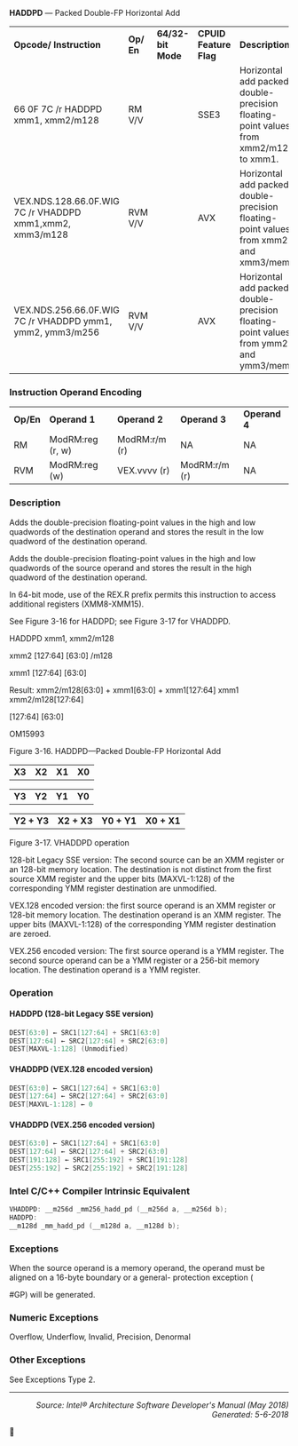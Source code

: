 <b>HADDPD</b> — Packed Double-FP Horizontal Add
<table>
	<tr>
		<td><b>Opcode/ Instruction</b></td>
		<td><b>Op/ En</b></td>
		<td><b>64/32-bit Mode</b></td>
		<td><b>CPUID Feature Flag</b></td>
		<td><b>Description</b></td>
	</tr>
	<tr>
		<td>66 0F 7C /r HADDPD xmm1, xmm2/m128</td>
		<td>RM V/V</td>
		<td></td>
		<td>SSE3</td>
		<td>Horizontal add packed double-precision floating-point values from xmm2/m128 to xmm1.</td>
	</tr>
	<tr>
		<td>VEX.NDS.128.66.0F.WIG 7C /r VHADDPD xmm1,xmm2, xmm3/m128</td>
		<td>RVM V/V</td>
		<td></td>
		<td>AVX</td>
		<td>Horizontal add packed double-precision floating-point values from xmm2 and xmm3/mem.</td>
	</tr>
	<tr>
		<td>VEX.NDS.256.66.0F.WIG 7C /r VHADDPD ymm1, ymm2, ymm3/m256</td>
		<td>RVM V/V</td>
		<td></td>
		<td>AVX</td>
		<td>Horizontal add packed double-precision floating-point values from ymm2 and ymm3/mem.</td>
	</tr>
</table>


### Instruction Operand Encoding
<table>
	<tr>
		<td><b>Op/En</b></td>
		<td><b>Operand 1</b></td>
		<td><b>Operand 2</b></td>
		<td><b>Operand 3</b></td>
		<td><b>Operand 4</b></td>
	</tr>
	<tr>
		<td>RM</td>
		<td>ModRM:reg (r, w)</td>
		<td>ModRM:r/m (r)</td>
		<td>NA</td>
		<td>NA</td>
	</tr>
	<tr>
		<td>RVM</td>
		<td>ModRM:reg (w)</td>
		<td>VEX.vvvv (r)</td>
		<td>ModRM:r/m (r)</td>
		<td>NA</td>
	</tr>
</table>


### Description
Adds the double-precision floating-point values in the high and low quadwords of the destination operand and
stores the result in the low quadword of the destination operand.

Adds the double-precision floating-point values in the high and low quadwords of the source operand and stores the
result in the high quadword of the destination operand.

In 64-bit mode, use of the REX.R prefix permits this instruction to access additional registers (XMM8-XMM15).

See Figure 3-16 for HADDPD; see Figure 3-17 for VHADDPD.

HADDPD xmm1, xmm2/m128

xmm2
[127:64]
[63:0]
/m128

xmm1
[127:64]
[63:0]

Result:
xmm2/m128[63:0] +
xmm1[63:0] + xmm1[127:64]
xmm1
xmm2/m128[127:64]

[127:64]
[63:0]

OM15993

Figure 3-16.  HADDPD—Packed Double-FP Horizontal Add
<table>
	<tr>
		<td><b>X3</b></td>
		<td><b>X2</b></td>
		<td><b>X1</b></td>
		<td><b>X0</b></td>
	</tr>
</table>

<table>
	<tr>
		<td><b>Y3</b></td>
		<td><b>Y2</b></td>
		<td><b>Y1</b></td>
		<td><b>Y0</b></td>
	</tr>
</table>

<table>
	<tr>
		<td><b>Y2 + Y3</b></td>
		<td><b>X2 + X3</b></td>
		<td><b>Y0 + Y1</b></td>
		<td><b>X0 + X1</b></td>
	</tr>
</table>

Figure 3-17.  VHADDPD operation

128-bit Legacy SSE version: The second source can be an XMM register or an 128-bit memory location. The destination
 is not distinct from the first source XMM register and the upper bits (MAXVL-1:128) of the corresponding
YMM register destination are unmodified.

VEX.128 encoded version: the first source operand is an XMM register or 128-bit memory location. The destination
operand is an XMM register. The upper bits (MAXVL-1:128) of the corresponding YMM register destination are
zeroed.

VEX.256 encoded version: The first source operand is a YMM register. The second source operand can be a YMM
register or a 256-bit memory location. The destination operand is a YMM register.

### Operation


#### HADDPD (128-bit Legacy SSE version)
```java
DEST[63:0] ← SRC1[127:64] + SRC1[63:0]
DEST[127:64] ← SRC2[127:64] + SRC2[63:0]
DEST[MAXVL-1:128] (Unmodified)
```
#### VHADDPD (VEX.128 encoded version)
```java
DEST[63:0] ← SRC1[127:64] + SRC1[63:0]
DEST[127:64] ← SRC2[127:64] + SRC2[63:0]
DEST[MAXVL-1:128] ← 0
```
#### VHADDPD (VEX.256 encoded version)
```java
DEST[63:0] ← SRC1[127:64] + SRC1[63:0]
DEST[127:64] ← SRC2[127:64] + SRC2[63:0]
DEST[191:128] ← SRC1[255:192] + SRC1[191:128]
DEST[255:192] ← SRC2[255:192] + SRC2[191:128]
```
### Intel C/C++ Compiler Intrinsic Equivalent
```c
VHADDPD: __m256d _mm256_hadd_pd (__m256d a, __m256d b);
HADDPD:
__m128d _mm_hadd_pd (__m128d a, __m128d b);
```
### Exceptions

When the source operand is a memory operand, the operand must be aligned on a 16-byte boundary or a general-
protection exception (<p>#GP) will be generated.

### Numeric Exceptions
Overflow, Underflow, Invalid, Precision, Denormal

### Other Exceptions

See Exceptions Type 2.

 --- 
<p align="right"><i>Source: Intel® Architecture Software Developer's Manual (May 2018)<br>Generated: 5-6-2018</i></p>
